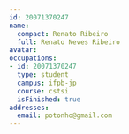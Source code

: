 ```yaml
---
id: 20071370247
name:
  compact: Renato Ribeiro
  full: Renato Neves Ribeiro
avatar:
occupations:
- id: 20071370247
  type: student
  campus: ifpb-jp
  course: cstsi
  isFinished: true
addresses:
  email: potonho@gmail.com
---
```

